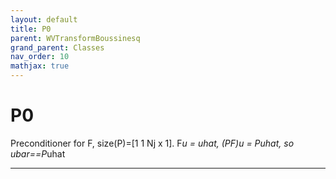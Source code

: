 ```yaml
---
layout: default
title: P0
parent: WVTransformBoussinesq
grand_parent: Classes
nav_order: 10
mathjax: true
---
```


#  P0

Preconditioner for F, size(P)=[1 1 Nj x 1]. F*u = uhat, (PF)*u = P*uhat, so ubar==P*uhat


---


